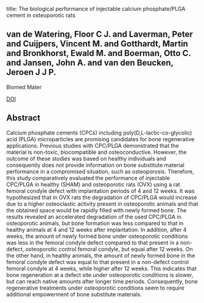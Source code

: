 title: The biological performance of injectable calcium phosphate/PLGA cement in osteoporotic rats

## van de Watering, Floor C J. and Laverman, Peter and Cuijpers, Vincent M. and Gotthardt, Martin and Bronkhorst, Ewald M. and Boerman, Otto C. and Jansen, John A. and van den Beucken, Jeroen J J P.
Biomed Mater

<a href="https://doi.org/10.1088/1748-6041/8/3/035012">DOI</a>

## Abstract
Calcium phosphate cements (CPCs) including poly(D,L-lactic-co-glycolic) acid (PLGA) microparticles are promising candidates for bone regenerative applications. Previous studies with CPC/PLGA demonstrated that the material is non-toxic, biocompatible and osteoconductive. However, the outcome of these studies was based on healthy individuals and consequently does not provide information on bone substitute material performance in a compromised situation, such as osteoporosis. Therefore, this study comparatively evaluated the performance of injectable CPC/PLGA in healthy (SHAM) and osteoporotic rats (OVX) using a rat femoral condyle defect with implantation periods of 4 and 12 weeks. It was hypothesized that in OVX rats the degradation of CPC/PLGA would increase due to a higher osteoclastic activity present in osteoporotic animals and that the obtained space would be rapidly filled with newly formed bone. The results revealed an accelerated degradation of the used CPC/PLGA in osteoporotic animals, but bone formation was less compared to that in healthy animals at 4 and 12 weeks after implantation. In addition, after 4 weeks, the amount of newly formed bone under osteoporotic conditions was less in the femoral condyle defect compared to that present in a non-defect, osteoporotic control femoral condyle, but equal after 12 weeks. On the other hand, in healthy animals, the amount of newly formed bone in the femoral condyle defect was equal to that present in a non-defect control femoral condyle at 4 weeks, while higher after 12 weeks. This indicates that bone regeneration at a defect site under osteoporotic conditions is slower, but can reach native amounts after longer time periods. Consequently, bone regenerative treatments under osteoporotic conditions seem to require additional empowerment of bone substitute materials.

